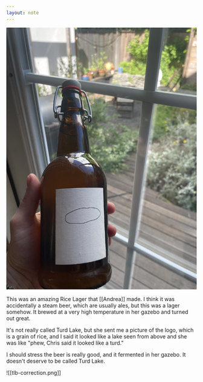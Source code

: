 ```yaml
---
layout: note
---
```


![A hand holding a cool beer bottle with a logo that looks like both a turd and a lake and a grain of rice](/assets/notes/Pasted%20image%2020231119122046.png)

This was an amazing Rice Lager that [[Andrea]] made. I think it was accidentally a steam beer, which are usually ales, but this was a lager somehow. It brewed at a very high temperature in her gazebo and turned out great.

It's not really called Turd Lake, but she sent me a picture of the logo, which is a grain of rice, and I said it looked like a lake seen from above and she was like "phew, Chris said it looked like a turd."

I should stress the beer is really good, and it fermented in her gazebo. It doesn't deserve to be called Turd Lake.

![[tlb-correction.png]]
